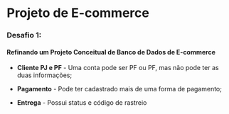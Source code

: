 # Projeto de E-commerce

### Desafio 1:

#### Refinando um Projeto Conceitual de Banco de Dados de E-commerce

- **Cliente PJ e PF** - Uma conta pode ser PF ou PF, mas não pode ter as duas informações;

- **Pagamento** - Pode ter cadastrado mais de uma forma de pagamento;

- **Entrega** - Possui status e código de rastreio

